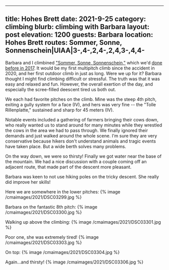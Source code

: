 ---
title: Hohes Brett
date: 2021-9-25
category: climbing
blurb: climbing with Barbara
layout: post
elevation: 1200
guests: Barbara
location: Hohes Brett
routes: Sommer, Sonne, Sonnenschein|UIAA|3-,4-,2,4-,2,4,3-,4,4-
----

Barbara and I climbined
["Sommer, Sonne, Sonnenschein,"](https://www.bergsteigen.com/klettern/bayern/berchtesgadener-alpen/sommer-sonne-sonnenschein-hohes-brett)
which we'd [done before in 2017](../2017/berchtesgaden.html). It would be my first multipitch climb
since the accident in 2020, and her first outdoor climb in just as long.
Were we up for it? Barbara thought I might find climbing difficult or
stressful. The truth was that it was easy and relaxed and fun.
However, the overall exertion of the day, and especially the scree-filled
deescent tired us both out.

We each had favorite pitches on the climb. Mine was the steep 4th pitch,
exiting a gully system for a face (IV), and hers was very fine -- the
"Tolle Rillenplatte," sustained and sharp for 45 meters (IV).

Notable events included a gathering of farmers bringing their cows down,
who really wanted us to stand around for many minutes while they wrestled
the cows in the area we had to pass through. We finally ignored their
demands and just walked around the whole scene. I'm sure they are very
conservative because hikers don't understand animals and tragic events
have taken place. But a wide berth solves many problems.

On the way down, we were so thirsty! Finally we got water near the base
of the mountain. We had a nice discussion with a couple coming off an
adjacent route, that made part of the descent more pleasant.

Barbara was keen to not use hiking poles on the tricky descent. She really
did improve her skills!

Here we are somewhere in the lower pitches:
{% image /cmaimages/2021/DSC03299.jpg %}

Barbara on the fantastic 8th pitch:
{% image /cmaimages/2021/DSC03300.jpg %}

Walking up above the climbing:
{% image /cmaimages/2021/DSC03301.jpg %}

Poor one, she was extremely tired!
{% image /cmaimages/2021/DSC03303.jpg %}

On top:
{% image /cmaimages/2021/DSC03304.jpg %}

Again...and thirsty!
{% image /cmaimages/2021/DSC03306.jpg %}

